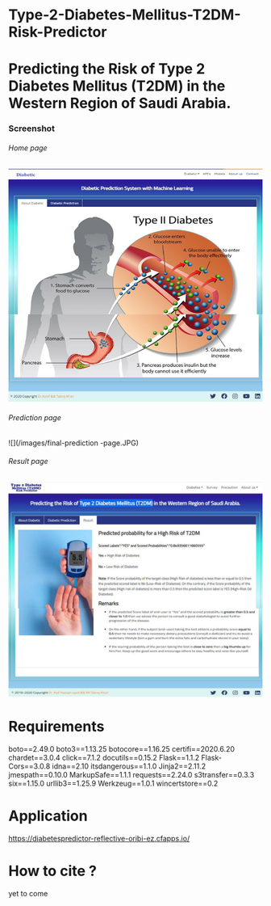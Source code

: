 # Type-2-Diabetes-Mellitus-T2DM-Risk-Predictor
# Predicting the Risk of Type 2 Diabetes Mellitus (T2DM) in the Western Region of Saudi Arabia.

### Screenshot
###### Home page
![](/images/Main-Page.jpg)
###### Prediction page
![](/images/final-prediction -page.JPG)
###### Result page
![](/images/Result-Page.jpg)

# Requirements
boto==2.49.0
boto3==1.13.25
botocore==1.16.25
certifi==2020.6.20
chardet==3.0.4
click==7.1.2
docutils==0.15.2
Flask==1.1.2
Flask-Cors==3.0.8
idna==2.10
itsdangerous==1.1.0
Jinja2==2.11.2
jmespath==0.10.0
MarkupSafe==1.1.1
requests==2.24.0
s3transfer==0.3.3
six==1.15.0
urllib3==1.25.9
Werkzeug==1.0.1
wincertstore==0.2

# Application
<a href="https://diabetespredictor-reflective-oribi-ez.cfapps.io/">https://diabetespredictor-reflective-oribi-ez.cfapps.io/</a>
<br/>
# How to cite ?
yet to come
